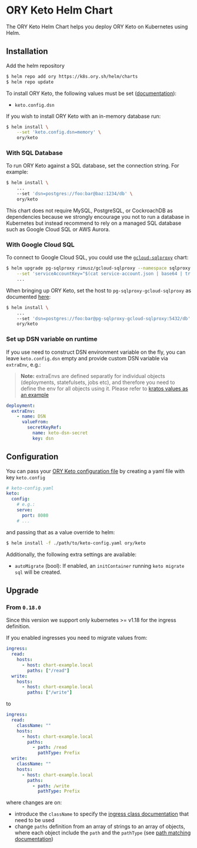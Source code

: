# ORY Keto Helm Chart

The ORY Keto Helm Chart helps you deploy ORY Keto on Kubernetes using Helm.

## Installation

Add the helm repository

```bash
$ helm repo add ory https://k8s.ory.sh/helm/charts
$ helm repo update
```

To install ORY Keto, the following values must be set
([documentation](https://www.ory.sh/keto/docs/reference/configuration)):

- `keto.config.dsn`

If you wish to install ORY Keto with an in-memory database run:

```bash
$ helm install \
    --set 'keto.config.dsn=memory' \
    ory/keto
```

### With SQL Database

To run ORY Keto against a SQL database, set the connection string. For example:

```bash
$ helm install \
    ...
    --set 'dsn=postgres://foo:bar@baz:1234/db' \
    ory/keto
```

This chart does not require MySQL, PostgreSQL, or CockroachDB as dependencies
because we strongly encourage you not to run a database in Kubernetes but
instead recommend to rely on a managed SQL database such as Google Cloud SQL or
AWS Aurora.

### With Google Cloud SQL

To connect to Google Cloud SQL, you could use the
[`gcloud-sqlproxy`](https://github.com/rimusz/charts/tree/master/stable/gcloud-sqlproxy)
chart:

```bash
$ helm upgrade pg-sqlproxy rimusz/gcloud-sqlproxy --namespace sqlproxy \
    --set 'serviceAccountKey="$(cat service-account.json | base64 | tr -d '\n')"' \
    ...
```

When bringing up ORY Keto, set the host to `pg-sqlproxy-gcloud-sqlproxy` as
documented
[here](https://github.com/rimusz/charts/tree/master/stable/gcloud-sqlproxy#installing-the-chart):

```bash
$ helm install \
    ...
    --set 'dsn=postgres://foo:bar@pg-sqlproxy-gcloud-sqlproxy:5432/db' \
    ory/keto
```

### Set up DSN variable on runtime

If you use need to construct DSN environment variable on the fly, you can leave
`keto.config.dsn` empty and provide custom DSN variable via `extraEnv`, e.g.:

> **Note:** extraEnvs are defined separatly for individual objects (deployments,
> statefulsets, jobs etc), and therefore you need to define the env for all
> objects using it. Please refer to
> [kratos values as an example](https://github.dev/ory/k8s/blob/master/helm/charts/kratos/values.yaml)

```yaml
deployment:
  extraEnv:
    - name: DSN
      valueFrom:
        secretKeyRef:
          name: keto-dsn-secret
          key: dsn
```

## Configuration

You can pass your
[ORY Keto configuration file](https://www.ory.sh/keto/docs/reference/configuration)
by creating a yaml file with key `keto.config`

```yaml
# keto-config.yaml
keto:
  config:
    # e.g.:
    serve:
      port: 8080
    # ...
```

and passing that as a value override to helm:

```bash
$ helm install -f ./path/to/keto-config.yaml ory/keto
```

Additionally, the following extra settings are available:

- `autoMigrate` (bool): If enabled, an `initContainer` running
  `keto migrate sql` will be created.

## Upgrade

### From `0.18.0`

Since this version we support only kubernetes >= v1.18 for the ingress
definition.

If you enabled ingresses you need to migrate values from:

```yaml
ingress:
  read:
    hosts:
      - host: chart-example.local
        paths: ["/read"]
  write:
    hosts:
      - host: chart-example.local
        paths: ["/write"]
```

to

```yaml
ingress:
  read:
    className: ""
    hosts:
      - host: chart-example.local
        paths:
          - path: /read
            pathType: Prefix
  write:
    className: ""
    hosts:
      - host: chart-example.local
        paths:
          - path: /write
            pathType: Prefix
```

where changes are on:

- introduce the `className` to specify the
  [ingress class documentation](https://kubernetes.io/blog/2020/04/02/improvements-to-the-ingress-api-in-kubernetes-1.18/#extended-configuration-with-ingress-classes)
  that need to be used
- change `paths` definition from an array of strings to an array of objects,
  where each object include the `path` and the `pathType` (see
  [path matching documentation](https://kubernetes.io/blog/2020/04/02/improvements-to-the-ingress-api-in-kubernetes-1.18/#better-path-matching-with-path-types))
